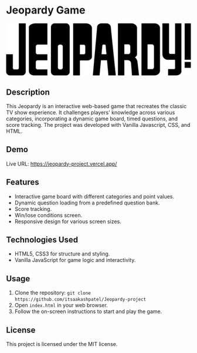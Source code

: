 # Jeopardy Game

![Jeopardy Logo](assets/jeopardy_logo.svg)

## Description

This Jeopardy is an interactive web-based game that recreates the classic TV show experience. It challenges players' knowledge across various categories, incorporating a dynamic game board, timed questions, and score tracking. The project was developed with Vanilla Javascript, CSS, and HTML.

## Demo
Live URL: https://jeopardy-project.vercel.app/

## Features

- Interactive game board with different categories and point values.
- Dynamic question loading from a predefined question bank.
- Score tracking.
- Win/lose conditions screen.
- Responsive design for various screen sizes.

## Technologies Used

- HTML5, CSS3 for structure and styling.
- Vanilla JavaScript for game logic and interactivity.

## Usage

1. Clone the repository: `git clone https://github.com/itsaakashpatel/Jeopardy-project`
2. Open `index.html` in your web browser.
3. Follow the on-screen instructions to start and play the game.

## License

This project is licensed under the MIT license.

